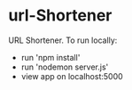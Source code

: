 # url-Shortener
URL Shortener. To run locally:

- run 'npm install'
- run 'nodemon server.js'
- view app on localhost:5000